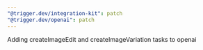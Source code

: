 ```yaml
---
"@trigger.dev/integration-kit": patch
"@trigger.dev/openai": patch
---
```


Adding createImageEdit and createImageVariation tasks to openai
